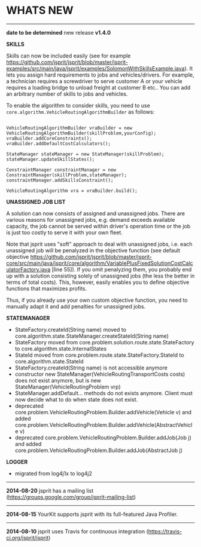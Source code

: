 WHATS NEW
==========

------------------------------

<b>date to be determined</b> new release **v1.4.0**

<b> SKILLS </b>

Skills can now be included easily (see for example https://github.com/jsprit/jsprit/blob/master/jsprit-examples/src/main/java/jsprit/examples/SolomonWithSkillsExample.java).
It lets you assign hard requirements to jobs and vehicles/drivers. For example, a technician requires a screwdriver to serve customer A or
your vehicle requires a loading bridge to unload freight at customer B etc.. You can add an arbitrary number of skills to jobs and vehicles.

To enable the algorithm to consider skills, you need to use <code>core.algorithm.VehicleRoutingAlgorithmBuilder</code> as follows:

<pre><code>
VehicleRoutingAlgorithmBuilder vraBuilder = new VehicleRoutingAlgorithmBuilder(skillProblem,yourConfig);
vraBuilder.addCoreConstraints();
vraBuilder.addDefaultCostCalculators();
           
StateManager stateManager = new StateManager(skillProblem);
stateManager.updateSkillStates();

ConstraintManager constraintManager = new ConstraintManager(skillProblem,stateManager);
constraintManager.addSkillsConstraint();

VehicleRoutingAlgorithm vra = vraBuilder.build();
</code></pre>



<b> UNASSIGNED JOB LIST</b>

A solution can now consists of assigned and unassigned jobs. There are various reasons for unassigned jobs, e.g. 
demand exceeds available capacity, the job cannot be served within driver's operation time or the job is just too costly to 
serve it with your own fleet.
 
Note that jsprit uses "soft" approach to deal with unassigned jobs, i.e. each unassigned job will be penalyzed in the objective function 
(see default objective https://github.com/jsprit/jsprit/blob/master/jsprit-core/src/main/java/jsprit/core/algorithm/VariablePlusFixedSolutionCostCalculatorFactory.java [line 55]). 
If you omit penalyzing them, you probably end up with a solution consisting solely of unassigned jobs (the less the better in terms of total costs). 
This, however, easily enables you to define objective functions that maximizes profits.

Thus, if you already use your own custom objective function, you need to manually adapt it and add penalties for unassigned jobs.

<b> STATEMANAGER </b>

- StateFactory.createId(String name) moved to core.algorithm.state.StateManager.createStateId(String name)
- StateFactory moved from core.problem.solution.route.state.StateFactory to core.algorithm.state.InternalStates
- StateId moved from core.problem.route.state.StateFactory.StateId to core.algorithm.state.StateId
- StateFactory.createId(String name) is not accessible anymore
- constructor new StateManager(VehicleRoutingTransportCosts costs) does not exist anymore, but is new StateManager(VehicleRoutingProblem vrp)
- StateManager.addDefault... methods do not exists anymore. Client must now decide what to do when state does not exist.
- deprecated core.problem.VehicleRoutingProblem.Builder.addVehicle(Vehicle v) and added core.problem.VehicleRoutingProblem.Builder.addVehicle(AbstractVehicle v)
- deprecated core.problem.VehicleRoutingProblem.Builder.addJob(Job j) and added core.problem.VehicleRoutingProblem.Builder.addJob(AbstractJob j)

<b> LOGGER </b>
- migrated from log4j1x to log4j2

------------------------------

<b>2014-08-20</b> jsprit has a mailing list (https://groups.google.com/group/jsprit-mailing-list)

------------------------------

<b>2014-08-15</b> YourKit supports jsprit with its full-featured Java Profiler. 

------------------------------

<b>2014-08-10</b> jsprit uses Travis for continuous integration (https://travis-ci.org/jsprit/jsprit) 

